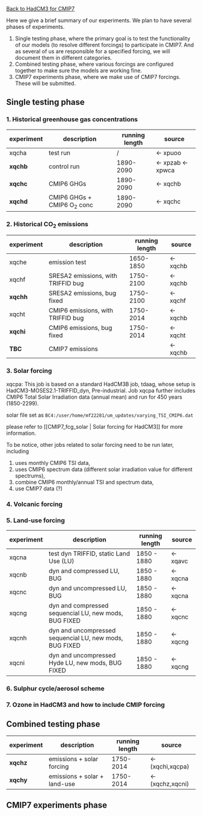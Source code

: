 [Back to HadCM3 for CMIP7](HadCM3_CMIP7.md)

Here we give a brief summary of our experiments. We plan to have several phases of experiments.
1. Single testing phase, where the primary goal is to test the functionality of our models (to resolve different forcings) to participate in CMIP7. And as several of us are responsible for a specified forcing, we will document them in different categories.
2. Combined testing phase, where various forcings are configured together to make sure the models are working fine.
3. CMIP7 experiments phase, where we make use of CMIP7 forcings. These will be submitted.

## Single testing phase

### 1. Historical greenhouse gas concentrations

| experiment | description                           | running length | source            |
| ---------- | ------------------------------------- | -------------- | ----------------- |
| xqcha      | test run                              | /              | <- xpuoo          |
| **xqchb**  | control run                           | 1890-2090      | <- xpzab <- xpwca |
| **xqchc**  | CMIP6 GHGs                            | 1890-2090      | <- xqchb          |
| **xqchd**  | CMIP6 GHGs + CMIP6 O<sub>2</sub> conc | 1890-2090      | <- xqchc          |


### 2. Historical CO<sub>2</sub> emissions

| experiment | description                        | running length | source   |
| ---------- | ---------------------------------- | -------------- | -------- |
| xqche      | emission test                      | 1650-1850      | <- xqchb |
| xqchf      | SRESA2 emissions, with TRIFFID bug | 1750-2100      | <- xqchb |
| **xqchh**  | SRESA2 emissions, bug fixed        | 1750-2100      | <- xqchf |
| xqcht      | CMIP6 emissions, with TRIFFID bug  | 1750-2014      | <- xqchb |
| **xqchi**  | CMIP6 emissions, bug fixed         | 1750-2014      | <- xqcht |
| **TBC**    | CMIP7 emissions                    |                | <- xqchb |

### 3. Solar forcing
xqcpa: 
This job is based on a standard HadCM3B job, tdaag, whose setup is HadCM3-MOSES2.1-TRIFFID_dyn, Pre-industrial. Job xqcpa further includes CMIP6 Total Solar Irradiation data (annual mean) and run for 450 years (1850-2299).

solar file set as `BC4:/user/home/mf22281/um_updates/varying_TSI_CMIP6.dat`  

please refer to [[CMIP7_fcg_solar | Solar forcing for HadCM3]] for more information.

To be notice, other jobs related to solar forcing need to be run later, including 
1) uses monthly CMIP6 TSI data, 
2) uses CMIP6 spectrum data (different solar irradiation value for different spectrums), 
3) combine CMIP6 monthly/annual TSI and spectrum data, 
4) use CMIP7 data (?)

### 4. Volcanic forcing

### 5. Land-use forcing

| experiment | description                                             | running length | source   |
| ---------- | --------------------------------------------------------| -------------- | -------- |
| xqcna      | test dyn TRIFFID, static Land Use  (LU)                 | 1850 - 1880    | <- xqavc |
| xqcnb      | dyn and compressed LU, BUG                              | 1850 - 1880    | <- xqcna |
| xqcnc      | dyn and uncompressed LU, BUG                            | 1850 - 1880    | <- xqcna |
| xqcng      | dyn and compressed sequencial LU, new mods, BUG FIXED   | 1850 - 1880    | <- xqcnc |
| xqcnh      | dyn and uncompressed sequencial LU, new mods, BUG FIXED | 1850 - 1880    | <- xqcng |
| xqcni      | dyn and uncompressed Hyde LU, new mods, BUG FIXED       | 1850 - 1880    | <- xqcng |


### 6. Sulphur cycle/aerosol scheme

### 7. Ozone in HadCM3 and how to include CMIP forcing

## Combined testing phase

| experiment | description                  | running length | source           |
| ---------- | ---------------------------- | -------------- | ---------------- |
| **xqchz**  | emissions + solar forcing    | 1750-2014      | <- (xqchi,xqcpa) |
| **xqchy**  | emissions + solar + land-use | 1750-2014      | <- (xqchz,xqcni) |

## CMIP7 experiments phase
